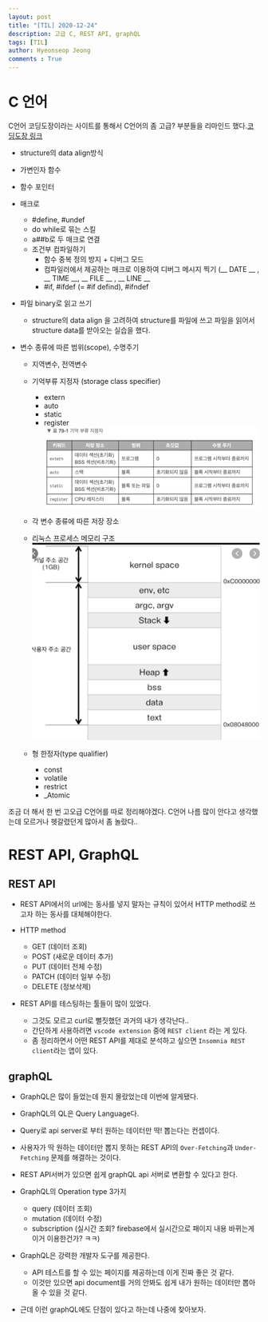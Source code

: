 ```yaml
---
layout: post
title: "[TIL] 2020-12-24"
description: 고급 C, REST API, graphQL
tags: [TIL]
author: Hyeonseop Jeong
comments : True
---
```


# C 언어
C언어 코딩도장이라는 사이트를 통해서 C언어의 좀 고급? 부분들을 리마인드 했다.[코딩도장 링크](https://dojang.io/course/view.php?id=2)

- structure의 data align방식

- 가변인자 함수

- 함수 포인터

- 매크로
    - #define, #undef
    - do while로 묶는 스킬
    - a##b로 두 매크로 연결
    - 조건부 컴파일하기
        - 함수 중복 정의 방지 + 디버그 모드
        - 컴파일러에서 제공하는 매크로 이용하여 디버그 메시지 찍기 (__ DATE __ , __ TIME __, __ FILE __ , __ LINE __
        - #if, #ifdef (= #if defind), #ifndef


- 파일 binary로 읽고 쓰기
    - structure의 data align 을 고려하여 structure를 파일에 쓰고 파일을 읽어서 structure data를 받아오는 실습을 했다.

- 변수 종류에 따른 범위(scope), 수명주기
    - 지역변수, 전역변수
    - 기억부류 지정자 (storage class specifier)
        - extern
        - auto
        - static
        - register
    ![storage class specifier](/assets/post_images/C/storage-class-specifier.png)

    - 각 변수 종류에 따른 저장 장소

    - 리눅스 프로세스 메모리 구조
        ![linux process memory structure](/assets/post_images/C/linux-process-memory-structure.png)
    - 형 한정자(type qualifier)
        - const
        - volatile
        - restrict
        - _Atomic 

조금 더 해서 한 번 고오급 C언어를 따로 정리해야겠다. C언어 나름 많이 안다고 생각했는데 모르거나 헷갈렸던게 많아서 좀 놀랐다..


# REST API, GraphQL
## REST API
- REST API에서의 url에는 동사를 넣지 말자는 규칙이 있어서 HTTP method로 쓰고자 하는 동사를 대체해야한다.

- HTTP method
    - GET (데이터 조회)
    - POST (새로운 데이터 추가)
    - PUT (데이터 전체 수정)
    - PATCH (데이터 일부 수정)
    - DELETE (정보삭제)


- REST API를 테스팅하는 툴들이 많이 있었다.
    - 그것도 모르고 curl로 뻘짓했던 과거의 내가 생각난다..
    - 간단하게 사용하려면 `vscode extension` 중에 `REST client` 라는 게 있다.
    - 좀 정리하면서 어떤 REST API를 제대로 분석하고 싶으면 `Insomnia REST client`라는 앱이 있다. 


## graphQL
- GraphQL은 많이 들었는데 뭔지 몰랐었는데 이번에 알게됐다.

- GraphQL의 QL은 Query Language다.

- Query로 api server로 부터 원하는 데이터만 딱! 뽑는다는 컨셉이다.

- 사용자가 딱 원하는 데이터만 뽑지 못하는 REST API의 `Over-Fetching`과 `Under-Fetching` 문제를 해결하는 것이다.
- REST API서버가 있으면 쉽게 graphQL api 서버로 변환할 수 있다고 한다.

- GraphQL의 Operation type 3가지
    - query (데이터 조회)
    - mutation (데이터 수정)
    - subscription (실시간 조회? firebase에서 실시간으로 패이지 내용 바뀌는게 이거 이용한건가? ㅋㅋ)

- GraphQL은 강력한 개발자 도구를 제공한다.
    - API 테스트를 할 수 있는 페이지를 제공하는데 이게 진짜 좋은 것 같다.
    - 이것만 있으면 api document를 거의 안봐도 쉽게 내가 원하는 데이터만 뽑아올 수 있을 것 같다.
    
- 근데 이런 graphQL에도 단점이 있다고 하는데 나중에 찾아보자.
